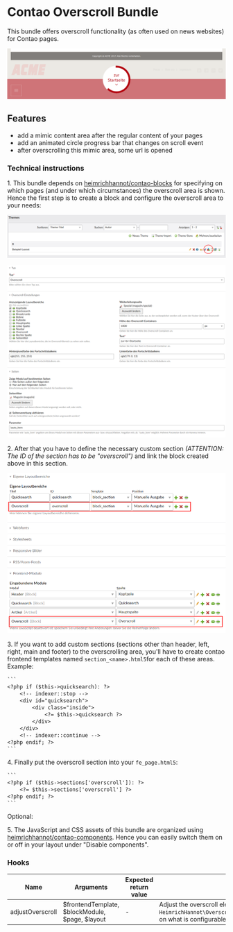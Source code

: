 # Contao Overscroll Bundle

This bundle offers overscroll functionality (as often used on news websites) for Contao pages.

![alt preview](docs/screenshot.png)

## Features

- add a mimic content area after the regular content of your pages
- add an animated circle progress bar that changes on scroll event
- after overscrolling this mimic area, some url is opened

### Technical instructions

1\. This bundle depends on [heimrichhannot/contao-blocks](https://github.com/heimrichhannot/contao-blocks) for specifying on which pages (and under which circumstances) the overscroll area is shown.
   Hence the first step is to create a block and configure the overscroll area to your needs:

   ![alt block](docs/block.png)

   ![alt block config](docs/block-config.png)

2\. After that you have to define the necessary custom section *(ATTENTION: The ID of the section has to be "overscroll")* and link the block created above in this section.

   ![alt block config](docs/layout.png)

3\. If you want to add custom sections (sections other than header, left, right, main and footer) to the overscrolling area, you'll have to create contao frontend templates named `section_<name>.html5`for each of these areas.
    Example:

    ```
    <?php if ($this->quicksearch): ?>
        <!-- indexer::stop -->
        <div id="quicksearch">
            <div class="inside">
                <?= $this->quicksearch ?>
            </div>
        </div>
        <!-- indexer::continue -->
    <?php endif; ?>
    ```
4\. Finally put the overscroll section into your `fe_page.html5`:

    ```
    <?php if ($this->sections['overscroll']): ?>
        <?= $this->sections['overscroll'] ?>
    <?php endif; ?>
    ```

Optional:

5\. The JavaScript and CSS assets of this bundle are organized using [heimrichhannot/contao-components](https://github.com/heimrichhannot/contao-components). Hence you can easily switch them on or off in your layout under "Disable components".

### Hooks

Name | Arguments | Expected return value | Description
---- | --------- | --------------------- | -----------
adjustOverscroll | $frontendTemplate, $blockModule, $page, $layout | - | Adjust the overscroll element by manipulating `$frontendTemplate` (see `HeimrichHannot\OverscrollBundle\EventListener\HookListener::renderOverscrollBlock()` on what is configurable)